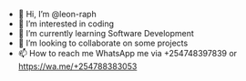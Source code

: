 - 👋 Hi, I’m @leon-raph
- 👀 I’m interested in coding
- 🌱 I’m currently learning Software Development 
- 💞️ I’m looking to collaborate on some projects
- 📫 How to reach me WhatsApp me via +254748397839 or https://wa.me/+254788383053

<!---
leon-raph/leon-raph is a ✨ special ✨ repository because its `README.md` (this file) appears on your GitHub profile.
You can click the Preview link to take a look at your changes.
--->
